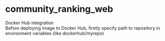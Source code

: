 # community_ranking_web
Docker Hub integration  
Before deploying image to Docker Hub, firstly specify path to repository in 
environment variables (like dockerhub/myrepo)